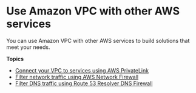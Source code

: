 # Use Amazon VPC with other AWS services<a name="related-services"></a>

You can use Amazon VPC with other AWS services to build solutions that meet your needs\.

**Topics**
+ [Connect your VPC to services using AWS PrivateLink](endpoint-services-overview.md)
+ [Filter network traffic using AWS Network Firewall](network-firewall.md)
+ [Filter DNS traffic using Route 53 Resolver DNS Firewall](resolver-dns-firewall.md)